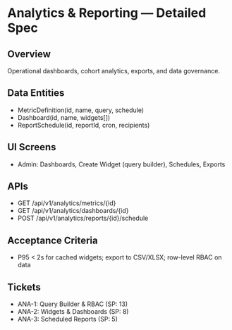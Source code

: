 # Analytics & Reporting — Detailed Spec

## Overview
Operational dashboards, cohort analytics, exports, and data governance.

## Data Entities
- MetricDefinition(id, name, query, schedule)
- Dashboard(id, name, widgets[])
- ReportSchedule(id, reportId, cron, recipients)

## UI Screens
- Admin: Dashboards, Create Widget (query builder), Schedules, Exports

## APIs
- GET /api/v1/analytics/metrics/{id}
- GET /api/v1/analytics/dashboards/{id}
- POST /api/v1/analytics/reports/{id}/schedule

## Acceptance Criteria
- P95 < 2s for cached widgets; export to CSV/XLSX; row-level RBAC on data

## Tickets
- ANA-1: Query Builder & RBAC (SP: 13)
- ANA-2: Widgets & Dashboards (SP: 8)
- ANA-3: Scheduled Reports (SP: 5)
